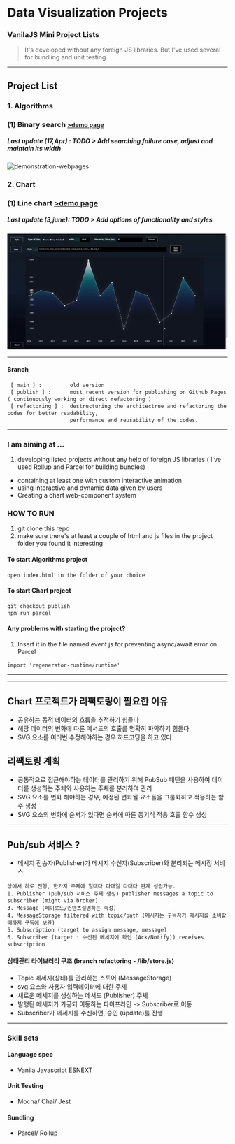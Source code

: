 
# Data Visualization Projects 
### VanilaJS Mini Project Lists

> It's developed without any foreign JS libraries.
But I've used several for bundling and unit testing
---

## Project List

### 1. Algorithms 
### (1) Binary search <small><a href="https://pikpokjeon.github.io/JS-Data-Visualization-Project/Algorithms/binarySearch.html">>demo page</a></small> <br />
##### Last update (17,Apr) : TODO > Add searching failure case, adjust and maintain its width

![demonstration-webpages](https://github.com/pikpokjeon/JS-Data-Visualization-Project/blob/main/bs.gif)

### 2. Chart 
### (1) Line chart <a href="https://pikpokjeon.github.io/JS-Data-Visualization-Project/"> >demo page</a>

##### Last update (3,june): TODO > Add options of functionality and styles

![demonstration-webpages](https://github.com/pikpokjeon/JS-Data-Visualization-Project/blob/publish/linechart.gif)




---

#### Branch
```
 [ main ] :         old version
 [ publish ] :      most recent version for publishing on Github Pages ( continuously working on direct refactoring )
 [ refactoring ] :  destructuring the architectrue and refactoring the codes for better readability, 
                    performance and reusability of the codes.
```
---
### I am aiming at ... 
1. developing listed projects without any help of foreign JS libraries ( I've used Rollup and Parcel for building bundles)
- containing at least one with custom interactive animation 
- using interactive and dynamic data given by users 
- Creating a chart web-component system

### HOW TO RUN 
1. git clone this repo
2. make sure there's at least a couple of html and js files in the project folder you found it interesting <br />
#### To start Algorithms project
```
open index.html in the folder of your choice
```
#### To start Chart project
```
git checkout publish
npm run parcel
```
#### Any problems with starting the project?
1. Insert it in the file named event.js for preventing async/await error on Parcel
```
import 'regenerator-runtime/runtime' 

```
---



--- 




## Chart 프로젝트가 리팩토링이 필요한 이유
- 공유하는 동적 데이터의 흐름을 추적하기 힘들다
- 해당 데이터의 변화에 따른 메서드의 호출를 명확히 파악하기 힘들다
- SVG 요소를 여러번 수정해야하는 경우 하드코딩을 하고 있다

## 리팩토링 계획
- 공통적으로 접근해야하는 데이터를 관리하기 위해 PubSub 패턴을 사용하여 데이터를 생성하는 주체와 사용하는 주체를 분리하여 관리
- SVG 요소를 변화 해야하는 경우, 예정된 변화될 요소들을 그룹화하고 적용하는 함수 생성
- SVG 요소의 변화에 순서가 있다면 순서에 따른 동기식 적용 호출 함수 생성


---
## Pub/sub 서비스 ? 
- 메시지 전송자(Publisher)가 메시지 수신자(Subscriber)와 분리되는 메시징 서비스
```
상에서 하로 진행, 한가지 주제에 일대다 다대일 다대다 관계 성립가능.
1. Publisher (pub/sub 서비스 주제 생성) publisher messages a topic to  subscriber (might via broker)
3. Message (페이로드/컨텐츠설명하는 속성) 
4. MessageStorage filtered with topic/path (메시지는 구독자가 메시지를 소비할 때까지 구독에 보관)
5. Subscription (target to assign message, message)
6. Subscriber (target : 수신된 메세지에 확인 (Ack/Notify)) receives subscription 
```
#### 상태관리 라이브러리 구조 (branch refactoring - /lib/store.js)
- Topic 메세지(상태)를 관리하는 스토어 (MessageStorage)
- svg 요소와 사용자 입력데이터에 대한 주제
- 새로운 메세지를 생성하는 메서드 (Publisher) 주체
- 발행된 메세지가 가공되 이동하는 파이프라인 ->  Subscriber로 이동
- Subscriber가 메세지를 수신하면, 승인 (update)를 진행


---

### Skill sets
#### Language spec
- Vanila Javascript ESNEXT
#### Unit Testing
- Mocha/ Chai/ Jest
#### Bundling
- Parcel/ Rollup
